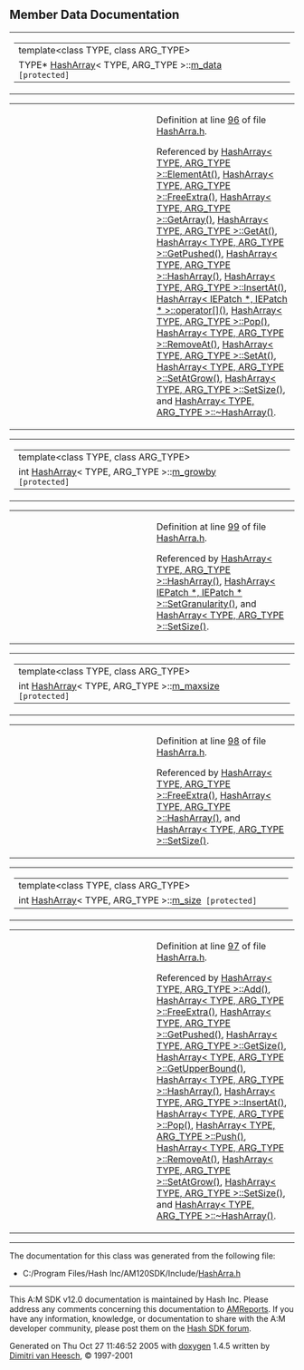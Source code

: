 ## Member Data Documentation

<span id="bf9e3c21a24d9d5a3de1ffb33d6efe5d" class="anchor"></span>

<table class="mdTable" data-cellpadding="2" data-cellspacing="0">
<colgroup>
<col style="width: 100%" />
</colgroup>
<tbody>
<tr>
<td class="mdRow"><table data-cellpadding="0" data-cellspacing="0" data-border="0">
<tbody>
<tr>
<td colspan="4" class="mdPrefix">template&lt;class TYPE, class ARG_TYPE&gt;</td>
</tr>
<tr>
<td class="md" data-nowrap="" data-valign="top">TYPE* <a href="classHashArray.md" class="el">HashArray</a>&lt; TYPE, ARG_TYPE &gt;::<a href="classHashArray.md#bf9e3c21a24d9d5a3de1ffb33d6efe5d" class="el">m_data</a><code> [protected]</code></td>
<td></td>
<td></td>
<td></td>
</tr>
</tbody>
</table></td>
</tr>
</tbody>
</table>

<table data-cellspacing="5" data-cellpadding="0" data-border="0">
<colgroup>
<col style="width: 50%" />
<col style="width: 50%" />
</colgroup>
<tbody>
<tr>
<td> </td>
<td><p>Definition at line <a href="HashArra_8h-source.md#l00096" class="el">96</a> of file <a href="HashArra_8h-source.md" class="el">HashArra.h</a>.</p>
<p>Referenced by <a href="HashArra_8h-source.md#l00118" class="el">HashArray&lt; TYPE, ARG_TYPE &gt;::ElementAt()</a>, <a href="HashArra_8h-source.md#l00204" class="el">HashArray&lt; TYPE, ARG_TYPE &gt;::FreeExtra()</a>, <a href="HashArra_8h-source.md#l00124" class="el">HashArray&lt; TYPE, ARG_TYPE &gt;::GetArray()</a>, <a href="HashArra_8h-source.md#l00115" class="el">HashArray&lt; TYPE, ARG_TYPE &gt;::GetAt()</a>, <a href="HashArra_8h-source.md#l00312" class="el">HashArray&lt; TYPE, ARG_TYPE &gt;::GetPushed()</a>, <a href="HashArra_8h-source.md#l00135" class="el">HashArray&lt; TYPE, ARG_TYPE &gt;::HashArray()</a>, <a href="HashArra_8h-source.md#l00228" class="el">HashArray&lt; TYPE, ARG_TYPE &gt;::InsertAt()</a>, <a href="HashArra_8h-source.md#l00083" class="el">HashArray&lt; IEPatch *, IEPatch * &gt;::operator[]()</a>, <a href="HashArra_8h-source.md#l00294" class="el">HashArray&lt; TYPE, ARG_TYPE &gt;::Pop()</a>, <a href="HashArra_8h-source.md#l00270" class="el">HashArray&lt; TYPE, ARG_TYPE &gt;::RemoveAt()</a>, <a href="HashArra_8h-source.md#l00121" class="el">HashArray&lt; TYPE, ARG_TYPE &gt;::SetAt()</a>, <a href="HashArra_8h-source.md#l00220" class="el">HashArray&lt; TYPE, ARG_TYPE &gt;::SetAtGrow()</a>, <a href="HashArra_8h-source.md#l00151" class="el">HashArray&lt; TYPE, ARG_TYPE &gt;::SetSize()</a>, and <a href="HashArra_8h-source.md#l00142" class="el">HashArray&lt; TYPE, ARG_TYPE &gt;::~HashArray()</a>.</p></td>
</tr>
</tbody>
</table>

<span id="c1b68821c76d6f50867d3b378e82cba8" class="anchor"></span>

<table class="mdTable" data-cellpadding="2" data-cellspacing="0">
<colgroup>
<col style="width: 100%" />
</colgroup>
<tbody>
<tr>
<td class="mdRow"><table data-cellpadding="0" data-cellspacing="0" data-border="0">
<tbody>
<tr>
<td colspan="4" class="mdPrefix">template&lt;class TYPE, class ARG_TYPE&gt;</td>
</tr>
<tr>
<td class="md" data-nowrap="" data-valign="top">int <a href="classHashArray.md" class="el">HashArray</a>&lt; TYPE, ARG_TYPE &gt;::<a href="classHashArray.md#c1b68821c76d6f50867d3b378e82cba8" class="el">m_growby</a><code> [protected]</code></td>
<td></td>
<td></td>
<td></td>
</tr>
</tbody>
</table></td>
</tr>
</tbody>
</table>

<table data-cellspacing="5" data-cellpadding="0" data-border="0">
<colgroup>
<col style="width: 50%" />
<col style="width: 50%" />
</colgroup>
<tbody>
<tr>
<td> </td>
<td><p>Definition at line <a href="HashArra_8h-source.md#l00099" class="el">99</a> of file <a href="HashArra_8h-source.md" class="el">HashArra.h</a>.</p>
<p>Referenced by <a href="HashArra_8h-source.md#l00135" class="el">HashArray&lt; TYPE, ARG_TYPE &gt;::HashArray()</a>, <a href="HashArra_8h-source.md#l00093" class="el">HashArray&lt; IEPatch *, IEPatch * &gt;::SetGranularity()</a>, and <a href="HashArra_8h-source.md#l00151" class="el">HashArray&lt; TYPE, ARG_TYPE &gt;::SetSize()</a>.</p></td>
</tr>
</tbody>
</table>

<span id="b49c56ab606e2039b8fdb36bfbfeb75f" class="anchor"></span>

<table class="mdTable" data-cellpadding="2" data-cellspacing="0">
<colgroup>
<col style="width: 100%" />
</colgroup>
<tbody>
<tr>
<td class="mdRow"><table data-cellpadding="0" data-cellspacing="0" data-border="0">
<tbody>
<tr>
<td colspan="4" class="mdPrefix">template&lt;class TYPE, class ARG_TYPE&gt;</td>
</tr>
<tr>
<td class="md" data-nowrap="" data-valign="top">int <a href="classHashArray.md" class="el">HashArray</a>&lt; TYPE, ARG_TYPE &gt;::<a href="classHashArray.md#b49c56ab606e2039b8fdb36bfbfeb75f" class="el">m_maxsize</a><code> [protected]</code></td>
<td></td>
<td></td>
<td></td>
</tr>
</tbody>
</table></td>
</tr>
</tbody>
</table>

<table data-cellspacing="5" data-cellpadding="0" data-border="0">
<colgroup>
<col style="width: 50%" />
<col style="width: 50%" />
</colgroup>
<tbody>
<tr>
<td> </td>
<td><p>Definition at line <a href="HashArra_8h-source.md#l00098" class="el">98</a> of file <a href="HashArra_8h-source.md" class="el">HashArra.h</a>.</p>
<p>Referenced by <a href="HashArra_8h-source.md#l00204" class="el">HashArray&lt; TYPE, ARG_TYPE &gt;::FreeExtra()</a>, <a href="HashArra_8h-source.md#l00135" class="el">HashArray&lt; TYPE, ARG_TYPE &gt;::HashArray()</a>, and <a href="HashArra_8h-source.md#l00151" class="el">HashArray&lt; TYPE, ARG_TYPE &gt;::SetSize()</a>.</p></td>
</tr>
</tbody>
</table>

<span id="4c0dac8d4560d73747781d633a4f250d" class="anchor"></span>

<table class="mdTable" data-cellpadding="2" data-cellspacing="0">
<colgroup>
<col style="width: 100%" />
</colgroup>
<tbody>
<tr>
<td class="mdRow"><table data-cellpadding="0" data-cellspacing="0" data-border="0">
<tbody>
<tr>
<td colspan="4" class="mdPrefix">template&lt;class TYPE, class ARG_TYPE&gt;</td>
</tr>
<tr>
<td class="md" data-nowrap="" data-valign="top">int <a href="classHashArray.md" class="el">HashArray</a>&lt; TYPE, ARG_TYPE &gt;::<a href="classHashArray.md#4c0dac8d4560d73747781d633a4f250d" class="el">m_size</a><code> [protected]</code></td>
<td></td>
<td></td>
<td></td>
</tr>
</tbody>
</table></td>
</tr>
</tbody>
</table>

<table data-cellspacing="5" data-cellpadding="0" data-border="0">
<colgroup>
<col style="width: 50%" />
<col style="width: 50%" />
</colgroup>
<tbody>
<tr>
<td> </td>
<td><p>Definition at line <a href="HashArra_8h-source.md#l00097" class="el">97</a> of file <a href="HashArra_8h-source.md" class="el">HashArra.h</a>.</p>
<p>Referenced by <a href="HashArra_8h-source.md#l00127" class="el">HashArray&lt; TYPE, ARG_TYPE &gt;::Add()</a>, <a href="HashArra_8h-source.md#l00204" class="el">HashArray&lt; TYPE, ARG_TYPE &gt;::FreeExtra()</a>, <a href="HashArra_8h-source.md#l00312" class="el">HashArray&lt; TYPE, ARG_TYPE &gt;::GetPushed()</a>, <a href="HashArra_8h-source.md#l00106" class="el">HashArray&lt; TYPE, ARG_TYPE &gt;::GetSize()</a>, <a href="HashArra_8h-source.md#l00109" class="el">HashArray&lt; TYPE, ARG_TYPE &gt;::GetUpperBound()</a>, <a href="HashArra_8h-source.md#l00135" class="el">HashArray&lt; TYPE, ARG_TYPE &gt;::HashArray()</a>, <a href="HashArra_8h-source.md#l00228" class="el">HashArray&lt; TYPE, ARG_TYPE &gt;::InsertAt()</a>, <a href="HashArra_8h-source.md#l00294" class="el">HashArray&lt; TYPE, ARG_TYPE &gt;::Pop()</a>, <a href="HashArra_8h-source.md#l00288" class="el">HashArray&lt; TYPE, ARG_TYPE &gt;::Push()</a>, <a href="HashArra_8h-source.md#l00270" class="el">HashArray&lt; TYPE, ARG_TYPE &gt;::RemoveAt()</a>, <a href="HashArra_8h-source.md#l00220" class="el">HashArray&lt; TYPE, ARG_TYPE &gt;::SetAtGrow()</a>, <a href="HashArra_8h-source.md#l00151" class="el">HashArray&lt; TYPE, ARG_TYPE &gt;::SetSize()</a>, and <a href="HashArra_8h-source.md#l00142" class="el">HashArray&lt; TYPE, ARG_TYPE &gt;::~HashArray()</a>.</p></td>
</tr>
</tbody>
</table>

------------------------------------------------------------------------

The documentation for this class was generated from the following file:

- C:/Program Files/Hash Inc/AM120SDK/Include/<a href="HashArra_8h-source.md" class="el">HashArra.h</a>

------------------------------------------------------------------------

<span class="small">This A:M SDK v12.0 documentation is maintained by Hash Inc. Please address any comments concerning this documentation to [AMReports](http://www.hash.com/reports). If you have any information, knowledge, or documentation to share with the A:M developer community, please post them on the [Hash SDK forum](http://www.hash.com/forums/index.php?showforum=11).</span>

Generated on Thu Oct 27 11:46:52 2005 with [<span class="image placeholder" original-image-src="doxygen.png" original-image-title="" height="45" width="100" align="middle" border="0">doxygen</span>](http://www.doxygen.org/index.html) 1.4.5 written by [Dimitri van Heesch](mailto:dimitri@stack.nl), © 1997-2001
